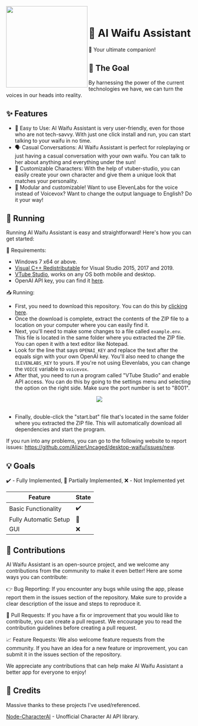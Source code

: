 <div>
  <img width="220" align="left" src="https://i.ibb.co/gvGbYB5/icon.png"/>
  <br>
  <h1>🌟 AI Waifu Assistant</h1>
  <p>
    💬 Your ultimate companion!
    <br>
  </p>
</div>

## 🤔 The Goal
By harnessing the power of the current technologies we have, we can turn the voices in our heads into reality.

## ✨ Features
- 💬 Easy to Use: AI Waifu Assistant is very user-friendly, even for those who are not tech-savvy. With just one click install and run, you can start talking to your waifu in no time.
- 🗣️ Casual Conversations: AI Waifu Assistant is perfect for roleplaying or just having a casual conversation with your own waifu. You can talk to her about anything and everything under the sun!
- 🎨 Customizable Characters: With the help of vtuber-studio, you can easily create your own character and give them a unique look that matches your personality.
- 🧩 Modular and customizable! Want to use ElevenLabs for the voice instead of Voicevox? Want to change the output language to English? Do it your way!

## 🚀 Running
Running AI Waifu Assistant is easy and straightforward! Here's how you can get started:

📌 Requirements:

- Windows 7 x64 or above.
- [Visual C++ Redistributable](https://learn.microsoft.com/en-us/cpp/windows/latest-supported-vc-redist?view=msvc-170) for Visual Studio 2015, 2017 and 2019.
- [VTube Studio](https://denchisoft.com/), works on any OS both mobile and desktop.
- OpenAI API key, you can find it [here](https://platform.openai.com/account/api-keys).

📥 Running:

- First, you need to download this repository. You can do this by [clicking here](https://github.com/AlizerUncaged/desktop-waifu/archive/refs/heads/master.zip).
- Once the download is complete, extract the contents of the ZIP file to a location on your computer where you can easily find it.
- Next, you'll need to make some changes to a file called ``example.env``. This file is located in the same folder where you extracted the ZIP file. You can open it with a text editor like Notepad.
- Look for the line that says ``OPENAI_KEY`` and replace the text after the equals sign with your own OpenAI key. You'll also need to change the ``ELEVENLABS_KEY`` to yours. If you're not using Elevenlabs, you can change the ``VOICE`` variable to ``voicevox``.
- After that, you need to run a program called "VTube Studio" and enable API access. You can do this by going to the settings menu and selecting the option on the right side. Make sure the port number is set to "8001".

<div>
<center>
    <img align="center" src="https://i.ibb.co/b65QD9H/image.png"/>
</center>
<br/>
</div>

- Finally, double-click the "start.bat" file that's located in the same folder where you extracted the ZIP file. This will automatically download all dependencies and start the program.

If you run into any problems, you can go to the following website to report issues: https://github.com/AlizerUncaged/desktop-waifu/issues/new.

## 💡 Goals
✔️ - Fully Implemented, 🚧 Partially Implemented, ❌ - Not Implemented yet

| Feature               | State |
|-----------------------|-------|
| Basic Functionality   | ✔️     |
| Fully Automatic Setup | 🚧     |
| GUI                   | ❌     |

## 🤝 Contributions
AI Waifu Assistant is an open-source project, and we welcome any contributions from the community to make it even better! Here are some ways you can contribute:

👉 Bug Reporting: If you encounter any bugs while using the app, please report them in the issues section of the repository. Make sure to provide a clear description of the issue and steps to reproduce it.

🔨 Pull Requests: If you have a fix or improvement that you would like to contribute, you can create a pull request. We encourage you to read the contribution guidelines before creating a pull request.

📈 Feature Requests: We also welcome feature requests from the community. If you have an idea for a new feature or improvement, you can submit it in the issues section of the repository.

We appreciate any contributions that can help make AI Waifu Assistant a better app for everyone to enjoy!

## 🎁 Credits
Massive thanks to these projects I've used/referenced.

[Node-CharacterAI](https://github.com/realcoloride/node_characterai) - Unofficial Character AI API library.